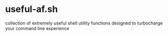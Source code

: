 # useful-af.sh
collection of extremely useful shell utility functions designed to turbocharge your command line experience
